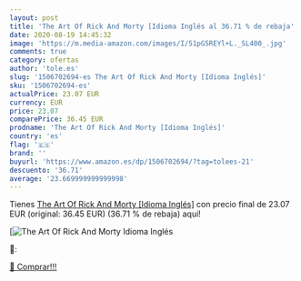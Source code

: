 ```yaml
---
layout: post
title: 'The Art Of Rick And Morty [Idioma Inglés al 36.71 % de rebaja'
date: 2020-08-19 14:45:32
image: 'https://m.media-amazon.com/images/I/51pG5REYl+L._SL400_.jpg'
comments: true
category: ofertas
author: 'tole.es'
slug: '1506702694-es The Art Of Rick And Morty [Idioma Inglés]'
sku: '1506702694-es'
actualPrice: 23.07 EUR
currency: EUR
price: 23.07
comparePrice: 36.45 EUR
prodname: 'The Art Of Rick And Morty [Idioma Inglés]'
country: 'es'
flag: '🇪🇸'
brand: ''
buyurl: 'https://www.amazon.es/dp/1506702694/?tag=tolees-21'
descuento: '36.71'
average: '23.669999999999998'
---
```


Tienes [The Art Of Rick And Morty [Idioma Inglés]](https://www.amazon.es/dp/1506702694/?tag=tolees-21) con precio final de  23.07 EUR (original: 36.45 EUR) (36.71 %  de rebaja) aqui!

[![The Art Of Rick And Morty [Idioma Inglés](https://m.media-amazon.com/images/I/51pG5REYl+L._SL400_.jpg)](https://www.amazon.es/dp/1506702694/?tag=tolees-21)

🔎:


[🛒 Comprar!!!](https://www.amazon.es/dp/1506702694/?tag=tolees-21)
